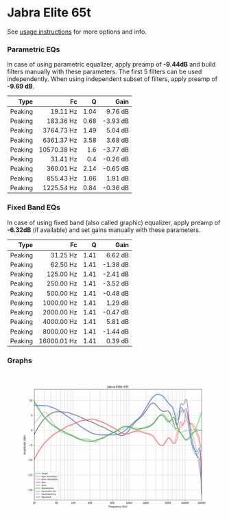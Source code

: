 # Jabra Elite 65t
See [usage instructions](https://github.com/jaakkopasanen/AutoEq#usage) for more options and info.

### Parametric EQs
In case of using parametric equalizer, apply preamp of **-9.44dB** and build filters manually
with these parameters. The first 5 filters can be used independently.
When using independent subset of filters, apply preamp of **-9.69 dB**.

| Type    | Fc          |    Q | Gain     |
|--------:|------------:|-----:|---------:|
| Peaking | 19.11 Hz    | 1.04 | 9.76 dB  |
| Peaking | 183.36 Hz   | 0.68 | -3.93 dB |
| Peaking | 3764.73 Hz  | 1.49 | 5.04 dB  |
| Peaking | 6361.37 Hz  | 3.58 | 3.68 dB  |
| Peaking | 10570.38 Hz | 1.6  | -3.77 dB |
| Peaking | 31.41 Hz    | 0.4  | -0.26 dB |
| Peaking | 360.01 Hz   | 2.14 | -0.65 dB |
| Peaking | 855.43 Hz   | 1.66 | 1.91 dB  |
| Peaking | 1225.54 Hz  | 0.84 | -0.36 dB |

### Fixed Band EQs
In case of using fixed band (also called graphic) equalizer, apply preamp of **-6.32dB**
(if available) and set gains manually with these parameters.

| Type    | Fc          |    Q | Gain     |
|--------:|------------:|-----:|---------:|
| Peaking | 31.25 Hz    | 1.41 | 6.62 dB  |
| Peaking | 62.50 Hz    | 1.41 | -1.38 dB |
| Peaking | 125.00 Hz   | 1.41 | -2.41 dB |
| Peaking | 250.00 Hz   | 1.41 | -3.52 dB |
| Peaking | 500.00 Hz   | 1.41 | -0.48 dB |
| Peaking | 1000.00 Hz  | 1.41 | 1.29 dB  |
| Peaking | 2000.00 Hz  | 1.41 | -0.47 dB |
| Peaking | 4000.00 Hz  | 1.41 | 5.81 dB  |
| Peaking | 8000.00 Hz  | 1.41 | -1.44 dB |
| Peaking | 16000.01 Hz | 1.41 | 0.39 dB  |

### Graphs
![](./Jabra%20Elite%2065t.png)